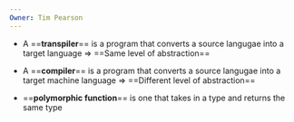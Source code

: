 ```yaml
---
Owner: Tim Pearson
---
```

- A ==**transpiler**== is a program that converts a source langugae into a target language ⇒ ==Same level of abstraction==
  
- A ==**compiler**== is a program that converts a source langugae into a target machine language ⇒ ==Different level of abstraction==
- ==**polymorphic function**== is one that takes in a type and returns the same type